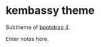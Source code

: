 # kembassy theme

Subtheme of [bootstrap 4](https://www.drupal.org/project/bootstrap4).

Enter notes here.
